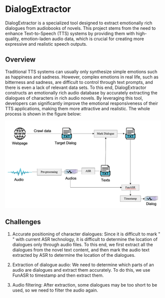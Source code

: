 # DialogExtractor
DialogExtractor is a specialized tool designed to extract emotionally rich dialogues from audiobooks of novels. This project stems from the need to enhance Text-to-Speech (TTS) systems by providing them with high-quality, emotion-laden audio data, which is crucial for creating more expressive and realistic speech outputs.

## Overview
Traditional TTS systems can usually only synthesize simple emotions such as happiness and sadness. However, complex emotions in real life, such as bitterness and sadness, are difficult to control through text prompts, and there is even a lack of relevant data sets. To this end, DialogExtractor constructs an emotionally rich audio database by accurately extracting the dialogues of characters in rich audio novels. By leveraging this tool, developers can significantly improve the emotional responsiveness of their TTS applications, making them more attractive and realistic. The whole process is shown in the figure below:

![alt text](./img/overview.png)

## Challenges

1. Accurate positioning of character dialogues: Since it is difficult to mark " " with current ASR technology, it is difficult to determine the location of dialogues only through audio files. To this end, we first extract all the dialogues from the novel text content, and then mark the audio text extracted by ASR to determine the location of the dialogues.

2. Extraction of dialogue audio: We need to determine which parts of an audio are dialogues and extract them accurately. To do this, we use FunASR to timestamp and then extract them.

3. Audio filtering: After extraction, some dialogues may be too short to be used, so we need to filter the audio again.